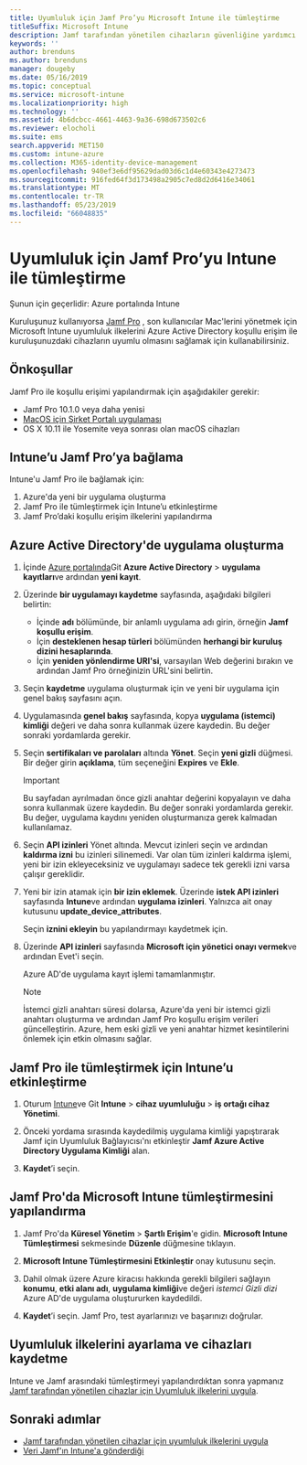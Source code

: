 ```yaml
---
title: Uyumluluk için Jamf Pro’yu Microsoft Intune ile tümleştirme
titleSuffix: Microsoft Intune
description: Jamf tarafından yönetilen cihazların güvenliğine yardımcı olmak için Microsoft Intune uyumluluk ilkelerini Azure Active Directory koşullu erişimiyle birlikte kullanın.
keywords: ''
author: brenduns
ms.author: brenduns
manager: dougeby
ms.date: 05/16/2019
ms.topic: conceptual
ms.service: microsoft-intune
ms.localizationpriority: high
ms.technology: ''
ms.assetid: 4b6dcbcc-4661-4463-9a36-698d673502c6
ms.reviewer: elocholi
ms.suite: ems
search.appverid: MET150
ms.custom: intune-azure
ms.collection: M365-identity-device-management
ms.openlocfilehash: 940ef3e6df95629dad03d6c1d4e60343e4273473
ms.sourcegitcommit: 916fed64f3d173498a2905c7ed8d2d6416e34061
ms.translationtype: MT
ms.contentlocale: tr-TR
ms.lasthandoff: 05/23/2019
ms.locfileid: "66048835"
---
```

# <a name="integrate-jamf-pro-with-intune-for-compliance"></a>Uyumluluk için Jamf Pro’yu Intune ile tümleştirme

Şunun için geçerlidir: Azure portalında Intune

Kuruluşunuz kullanıyorsa [Jamf Pro](https://www.jamf.com) , son kullanıcılar Mac'lerini yönetmek için Microsoft Intune uyumluluk ilkelerini Azure Active Directory koşullu erişim ile kuruluşunuzdaki cihazların uyumlu olmasını sağlamak için kullanabilirsiniz.

## <a name="prerequisites"></a>Önkoşullar

Jamf Pro ile koşullu erişimi yapılandırmak için aşağıdakiler gerekir:

- Jamf Pro 10.1.0 veya daha yenisi
- [MacOS için Şirket Portalı uygulaması](https://aka.ms/macoscompanyportal)
- OS X 10.11 ile Yosemite veya sonrası olan macOS cihazları

## <a name="connecting-intune-to-jamf-pro"></a>Intune’u Jamf Pro’ya bağlama

Intune'u Jamf Pro ile bağlamak için:

1. Azure'da yeni bir uygulama oluşturma
2. Jamf Pro ile tümleştirmek için Intune’u etkinleştirme
3. Jamf Pro’daki koşullu erişim ilkelerini yapılandırma

## <a name="create-an-application-in-azure-active-directory"></a>Azure Active Directory'de uygulama oluşturma

1. İçinde [Azure portalında](https://portal.azure.com)Git **Azure Active Directory** > **uygulama kayıtları**ve ardından **yeni kayıt**. 

2. Üzerinde **bir uygulamayı kaydetme** sayfasında, aşağıdaki bilgileri belirtin:
   - İçinde **adı** bölümünde, bir anlamlı uygulama adı girin, örneğin **Jamf koşullu erişim**.
   - İçin **desteklenen hesap türleri** bölümünden **herhangi bir kuruluş dizini hesaplarında**. 
   - İçin **yeniden yönlendirme URI'si**, varsayılan Web değerini bırakın ve ardından Jamf Pro örneğinizin URL'sini belirtin.  

3. Seçin **kaydetme** uygulama oluşturmak için ve yeni bir uygulama için genel bakış sayfasını açın.  

4. Uygulamasında **genel bakış** sayfasında, kopya **uygulama (istemci) kimliği** değeri ve daha sonra kullanmak üzere kaydedin. Bu değer sonraki yordamlarda gerekir.  

5. Seçin **sertifikaları ve parolaları** altında **Yönet**. Seçin **yeni gizli** düğmesi. Bir değer girin **açıklama**, tüm seçeneğini **Expires** ve **Ekle**.

   > [!IMPORTANT]  
   > Bu sayfadan ayrılmadan önce gizli anahtar değerini kopyalayın ve daha sonra kullanmak üzere kaydedin. Bu değer sonraki yordamlarda gerekir. Bu değer, uygulama kaydını yeniden oluşturmanıza gerek kalmadan kullanılamaz.  

6. Seçin **API izinleri** Yönet altında.  Mevcut izinleri seçin ve ardından **kaldırma izni** bu izinleri silinemedi. Var olan tüm izinleri kaldırma işlemi, yeni bir izin ekleyeceksiniz ve uygulamayı sadece tek gerekli izni varsa çalışır gereklidir.  

7. Yeni bir izin atamak için **bir izin eklemek**. Üzerinde **istek API izinleri** sayfasında **Intune**ve ardından **uygulama izinleri**. Yalnızca ait onay kutusunu **update_device_attributes**.  

   Seçin **iznini ekleyin** bu yapılandırmayı kaydetmek için.  

8. Üzerinde **API izinleri** sayfasında **Microsoft için yönetici onayı vermek**ve ardından Evet'i seçin.  

   Azure AD'de uygulama kayıt işlemi tamamlanmıştır.


    > [!NOTE]
    > İstemci gizli anahtarı süresi dolarsa, Azure'da yeni bir istemci gizli anahtarı oluşturma ve ardından Jamf Pro koşullu erişim verileri güncelleştirin. Azure, hem eski gizli ve yeni anahtar hizmet kesintilerini önlemek için etkin olmasını sağlar.

## <a name="enable-intune-to-integrate-with-jamf-pro"></a>Jamf Pro ile tümleştirmek için Intune’u etkinleştirme

1. Oturum [Intune](https://go.microsoft.com/fwlink/?linkid=20909)ve Git **Intune** > **cihaz uyumluluğu** > **iş ortağı cihaz Yönetimi**.

2. Önceki yordama sırasında kaydedilmiş uygulama kimliği yapıştırarak Jamf için Uyumluluk Bağlayıcısı'nı etkinleştir **Jamf Azure Active Directory Uygulama Kimliği** alan.

3. **Kaydet**’i seçin.

## <a name="configure-microsoft-intune-integration-in-jamf-pro"></a>Jamf Pro'da Microsoft Intune tümleştirmesini yapılandırma

1. Jamf Pro'da **Küresel Yönetim** > **Şartlı Erişim**'e gidin. **Microsoft Intune Tümleştirmesi** sekmesinde **Düzenle** düğmesine tıklayın.

2. **Microsoft Intune Tümleştirmesini Etkinleştir** onay kutusunu seçin.

3. Dahil olmak üzere Azure kiracısı hakkında gerekli bilgileri sağlayın **konumu**, **etki alanı adı**, **uygulama kimliği**ve değeri *istemci Gizli dizi* Azure AD'de uygulama oluştururken kaydedildi.  

4. **Kaydet**’i seçin. Jamf Pro, test ayarlarınızı ve başarınızı doğrular.

## <a name="set-up-compliance-policies-and-register-devices"></a>Uyumluluk ilkelerini ayarlama ve cihazları kaydetme

Intune ve Jamf arasındaki tümleştirmeyi yapılandırdıktan sonra yapmanız [Jamf tarafından yönetilen cihazlar için Uyumluluk ilkelerini uygula](conditional-access-assign-jamf.md).



## <a name="next-steps"></a>Sonraki adımlar

- [Jamf tarafından yönetilen cihazlar için uyumluluk ilkelerini uygula](conditional-access-assign-jamf.md)
- [Veri Jamf'ın Intune'a gönderdiği](data-jamf-sends-to-intune.md)
